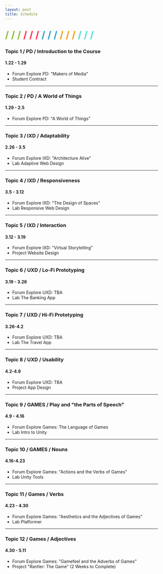 ```yaml
---
layout: post
title: Schedule
---
```


<div style="margin: 25px 0;">
  <span style="color: #8FBE36; font-size: xx-large; font-weight: bold">/ / / </span>
  <span style="color: #FC315A; font-size: xx-large; font-weight: bold">/ / / </span>
  <span style="color: #33A3C1; font-size: xx-large; font-weight: bold">/ / / </span>
  <span style="color: #F5A205; font-size: xx-large; font-weight: bold">/ / / </span>
  <span style="color: #53DFD3; font-size: xx-large; font-weight: bold">/ / /</span>
</div>

### Topic 1 / PD / Introduction to the Course
#### 1.22 - 1.29
- <span class="label label-forum">Forum</span> Explore PD: "Makers of Media"
- Student Contract

<hr>

### Topic 2 / PD / A World of Things
#### 1.29 - 2.5
- <span class="label label-forum">Forum</span> Explore PD: "A World of Things"

<hr>

### Topic 3 / IXD / Adaptability
#### 2.26 - 3.5
- <span class="label label-forum">Forum</span> Explore IXD: "Architecture Alive"
- <span class="label label-lab">Lab</span> Adaptive Web Design

<hr>

### Topic 4 / IXD / Responsiveness
#### 3.5 - 3.12
- <span class="label label-forum">Forum</span> Explore IXD: "The Design of Spaces"
- <span class="label label-lab">Lab</span> Responsive Web Design


<hr>

### Topic 5 / IXD / Interaction
#### 3.12 - 3.19
- <span class="label label-forum">Forum</span> Explore IXD: "Virtual Storytelling"
- <span class="label label-project">Project</span> Website Design

<hr>

### Topic 6 / UXD / Lo-Fi Prototyping
#### 3.19 - 3.26
- <span class="label label-forum">Forum</span> Explore UXD: TBA
- <span class="label label-lab">Lab</span> The Banking App

<hr>

### Topic 7 / UXD / Hi-Fi Prototyping
#### 3.26-4.2
- <span class="label label-forum">Forum</span> Explore UXD: TBA
- <span class="label label-lab">Lab</span> The Travel App


<hr>

### Topic 8 / UXD / Usability
#### 4.2-4.9
- <span class="label label-forum">Forum</span> Explore UXD: TBA
- <span class="label label-project">Project</span> App Design

<hr>

### Topic 9 / GAMES / Play and "the Parts of Speech"
#### 4.9 - 4.16
<!-- <span class="label label-forum">Forum</span> Explore Games: "Playbility and the Nouns of Games"-->
- <span class="label label-forum">Forum</span> Explore Games: The Language of Games
- <span class="label label-lab">Lab</span> Intro to Unity

<hr>

### Topic 10 / GAMES / Nouns
#### 4.16-4.23
- <span class="label label-forum">Forum</span> Explore Games: "Actions and the Verbs of Games"
- <span class="label label-lab">Lab</span> Unity Tools

<hr>

### Topic 11 / Games / Verbs
#### 4.23 - 4.30
- <span class="label label-forum">Forum</span> Explore Games: "Aesthetics and the Adjectives of Games"
- <span class="label label-lab">Lab</span> Platformer



<hr>

### Topic 12 / Games / Adjectives
#### 4.30 - 5.11
- <span class="label label-forum">Forum</span> Explore Games: "Gamefeel and the Adverbs of Games"
- <span class="label label-project">Project</span> "Rantler: The Game" (2 Weeks to Complete)
